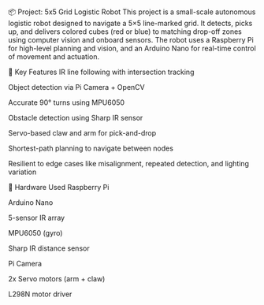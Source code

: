 📦 Project: 5x5 Grid Logistic Robot
This project is a small-scale autonomous logistic robot designed to navigate a 5×5 line-marked grid. It detects, picks up, and delivers colored cubes (red or blue) to matching drop-off zones using computer vision and onboard sensors. The robot uses a Raspberry Pi for high-level planning and vision, and an Arduino Nano for real-time control of movement and actuation.

🧠 Key Features
IR line following with intersection tracking

Object detection via Pi Camera + OpenCV

Accurate 90° turns using MPU6050

Obstacle detection using Sharp IR sensor

Servo-based claw and arm for pick-and-drop

Shortest-path planning to navigate between nodes

Resilient to edge cases like misalignment, repeated detection, and lighting variation

🔧 Hardware Used
Raspberry Pi

Arduino Nano

5-sensor IR array

MPU6050 (gyro)

Sharp IR distance sensor

Pi Camera

2x Servo motors (arm + claw)

L298N motor driver